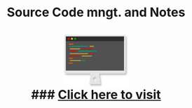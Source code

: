 <h1 align="center">
    <br>
      Source Code mngt. and Notes
    <br>
    <br>
    <img src="https://github.com/amiyapati/My-project/blob/main/Elements/Markdown/monitor.svg" height="120" align="center" />
    <br>
    ### <a href="https://www.figma.com/file/dd33xTFkQhwShzA6nfCOaD/my-project?node-id=0%3A1" align="center">Click here to visit</a>
